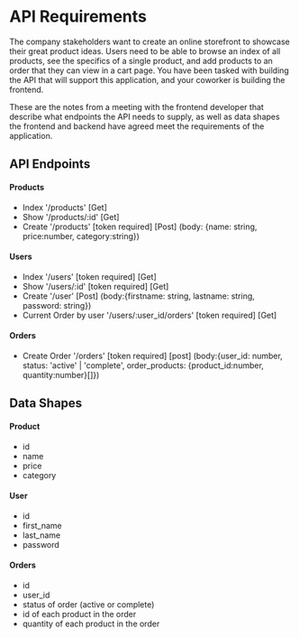 # API Requirements

The company stakeholders want to create an online storefront to showcase their great product ideas. Users need to be able to browse an index of all products, see the specifics of a single product, and add products to an order that they can view in a cart page. You have been tasked with building the API that will support this application, and your coworker is building the frontend.

These are the notes from a meeting with the frontend developer that describe what endpoints the API needs to supply, as well as data shapes the frontend and backend have agreed meet the requirements of the application.

## API Endpoints

#### Products

- Index
  '/products' [Get]
- Show
  '/products/:id' [Get]
- Create
  '/products' [token required] [Post]
  (body: {name: string, price:number, category:string})

#### Users

- Index
  '/users' [token required] [Get]
- Show
  '/users/:id' [token required] [Get]
- Create '/user' [Post]
  (body:{firstname: string, lastname: string, password: string})
- Current Order by user
  '/users/:user_id/orders' [token required] [Get]

#### Orders

- Create Order
  '/orders' [token required] [post] (body:{user_id: number, status: 'active' | 'complete', order_products: {product_id:number, quantity:number}[]})

## Data Shapes

#### Product

- id
- name
- price
- category

#### User

- id
- first_name
- last_name
- password

#### Orders

- id
- user_id
- status of order (active or complete)
- id of each product in the order
- quantity of each product in the order
